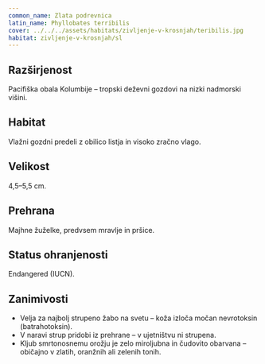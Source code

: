 ```yaml
---
common_name: Zlata podrevnica
latin_name: Phyllobates terribilis
cover: ../../../assets/habitats/zivljenje-v-krosnjah/teribilis.jpg
habitat: zivljenje-v-krosnjah/sl
---
```

## Razširjenost  
Pacifiška obala Kolumbije – tropski deževni gozdovi na nizki nadmorski višini.

## Habitat  
Vlažni gozdni predeli z obilico listja in visoko zračno vlago.

## Velikost  
4,5–5,5 cm.

## Prehrana  
Majhne žuželke, predvsem mravlje in pršice.

## Status ohranjenosti  
Endangered (IUCN).

## Zanimivosti  
- Velja za najbolj strupeno žabo na svetu – koža izloča močan nevrotoksin (batrahotoksin).  
- V naravi strup pridobi iz prehrane – v ujetništvu ni strupena.  
- Kljub smrtonosnemu orožju je zelo miroljubna in čudovito obarvana – običajno v zlatih, oranžnih ali zelenih tonih.

